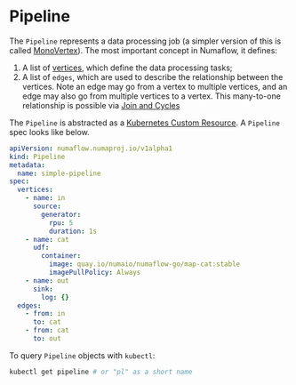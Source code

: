# Pipeline

The `Pipeline` represents a data processing job (a simpler version of this is called [MonoVertex](./monovertex.md)). The
most important concept in Numaflow, it defines:

1. A list of [vertices](vertex.md), which define the data processing tasks;
1. A list of `edges`, which are used to describe the relationship between the vertices. Note an edge may go from a vertex
   to multiple vertices, and an edge may also go from multiple vertices to a vertex. This many-to-one relationship is
   possible via [Join and Cycles](../user-guide/reference/join-vertex.md)

The `Pipeline` is abstracted as a [Kubernetes Custom Resource](https://kubernetes.io/docs/concepts/extend-kubernetes/api-extension/custom-resources/). A `Pipeline` spec looks like below.

```yaml
apiVersion: numaflow.numaproj.io/v1alpha1
kind: Pipeline
metadata:
  name: simple-pipeline
spec:
  vertices:
    - name: in
      source:
        generator:
          rpu: 5
          duration: 1s
    - name: cat
      udf:
        container:
          image: quay.io/numaio/numaflow-go/map-cat:stable
          imagePullPolicy: Always
    - name: out
      sink:
        log: {}
  edges:
    - from: in
      to: cat
    - from: cat
      to: out
```

To query `Pipeline` objects with `kubectl`:

```sh
kubectl get pipeline # or "pl" as a short name
```
